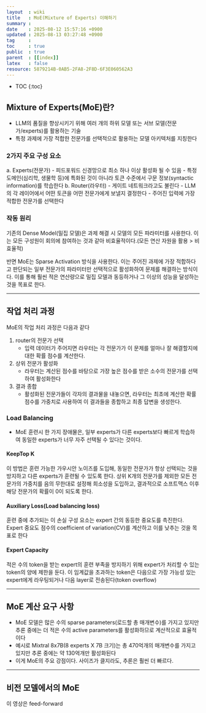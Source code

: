 ```yaml
---
layout  : wiki
title   : MoE(Mixture of Experts) 이해하기
summary : 
date    : 2025-08-12 15:57:16 +0900
updated : 2025-08-13 03:27:48 +0900
tag     : 
toc     : true
public  : true
parent  : [[index]]
latex   : false
resource: 5879214B-0AB5-2FA8-2F8D-6F3E060562A3
---
```

* TOC
{:toc}

## Mixture of Experts(MoE)란?
- LLM의 품질을 향상시키기 위해 여러 개의 하위 모델 또는 서브 모델(전문가/experts)를 활용하는 기술
- 특정 과제에 가장 적합한 전문가를 선택적으로 활용하는 모델 아키텍처를 지칭한다

### 2가지 주요 구성 요소
a. Experts(전문가)
	- 피드포워드 신경망으로 최소 하나 이상 활성화 될 수 있음
	- 특정 도메인(심리학, 생물학 등)에 특화된 것이 아니라 토큰 수준에서 구문 정보(syntactic information)를 학습한다
b. Router(라우터)
	- 게이트 네트워크라고도 불린다
	- LLM의 각 레이어에서 어떤 토큰을 어떤 전문가에게 보낼지 결정한다
	- 주어진 입력에 가장 적합한 전문가를 선택한다

### 작동 원리
기존의 Dense Model(밀집 모델)은 과제 해결 시 모델의 모든 파라미터를 사용한다. 이는 모든 구성원이 회의에 참여하는 것과 같아 비효율적이다.(모든 연산 자원을 활용 > 비효율적)

반면 MoE는 Sparse Activation 방식을 사용한다. 이는 주어진 과제에 가장 적합하다고 판단되는 일부 전문가의 파라미터만 선택적으로 활성화하여 문제를 해결하는 방식이다. 이를 통해 훨씬 적은 연산량으로 밀집 모델과 동등하거나 그 이상의 성능을 달성하는 것을 목표로 한다. 

---

## 작업 처리 과정
MoE의 작업 처리 과정은 다음과 같다

1. router의 전문가 선택
	- 입력 데이터가 주어지면 라우터는 각 전문가가 이 문제를 얼마나 잘 해결할지에 대한 확률 점수를 계산한다.
2. 상위 전문가 활성화
	- 라우터는 계산된 점수를 바탕으로 가장 높은 점수를 받은 소수의 전문가를 선택하여 활성화한다
3. 결과 종합
	- 활성화된 전문가들이 각자의 결과물을 내놓으면, 라우터는 최초에 계산한 확률 점수를 가중치로 사용하여 이 결과들을 종합하고 최종 답변을 생성한다.

### Load Balancing
- MoE 훈련시 한 가지 장애물은, 일부 experts가 다른 experts보다 빠르게 학습하여 동일한 experts가 너무 자주 선택될 수 있다는 것이다.

#### KeepTop K
이 방법은 훈련 가능한 가우시안 노이즈를 도입해, 동일한 전문가가 항상 선택되는 것을 방지하고 다른 experts가 훈련될 수 있도록 한다. 상위 K개의 전문가를 제외한 모든 전문가의 가중치를 음의 무한대로 설정해 희소성을 도입하고, 결과적으로 소프트맥스 이후 해당 전문가의 확률이 0이 되도록 한다.

#### Auxiliary Loss(Load balancing loss)
훈련 중에 추가되는 이 손실 구성 요소는 expert 간의 동등한 중요도를 촉진한다. Expert 중요도 점수의 coefficient of variation(CV)를 계산하고 이를 낮추는 것을 목표로 한다

#### Expert Capacity
적은 수의 token을 받는 expert의 훈련 부족을 방지하기 위해 expert가 처리할 수 있는 token의 양에 제한을 둔다. 이 임계값을 초과하는 token은 다음으로 가장 가능성 있는 expert에게 라우팅되거나 다음 layer로 전송된다(token overflow)

---

## MoE 계산 요구 사항
- MoE 모델은 많은 수의 sparse parameters(로드할 총 매개변수)를 가지고 있지만 추론 중에는 더 적은 수의 active parameters를 활성화하므로 계산적으로 효율적이다
- 예시로 Mixtral 8x7B(8 experts X 7B 크기)는 총 470억개의 매개변수를 가지고 있지만 추론 중에는 약 130억개만 활성화된다
- 이게 MoE의 주요 강점이다. 사이즈가 클지라도, 추론은 훨씬 더 빠르다.

---

## 비전 모델에서의 MoE
이 영상은 feed-forward 

